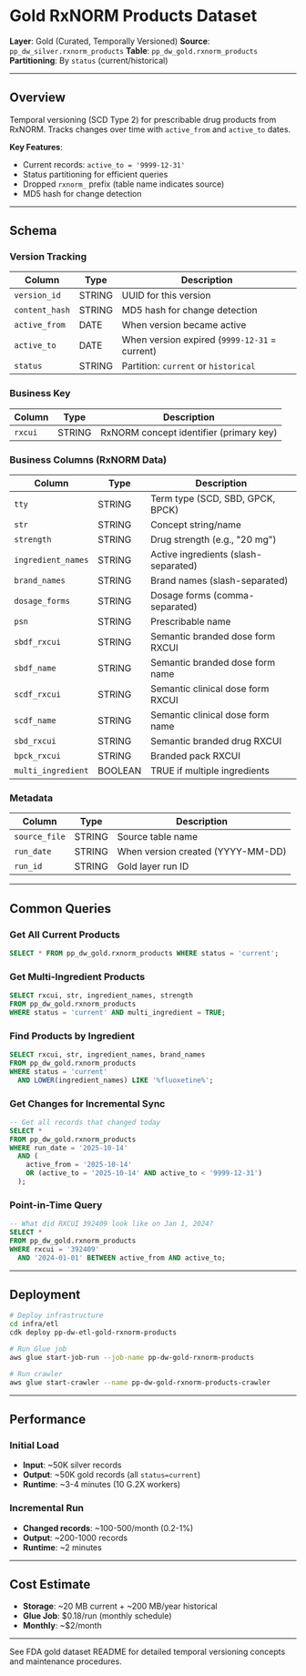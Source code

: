 # Gold RxNORM Products Dataset

**Layer**: Gold (Curated, Temporally Versioned)
**Source**: `pp_dw_silver.rxnorm_products`
**Table**: `pp_dw_gold.rxnorm_products`
**Partitioning**: By `status` (current/historical)

---

## Overview

Temporal versioning (SCD Type 2) for prescribable drug products from RxNORM. Tracks changes over time with `active_from` and `active_to` dates.

**Key Features**:
- Current records: `active_to = '9999-12-31'`
- Status partitioning for efficient queries
- Dropped `rxnorm_` prefix (table name indicates source)
- MD5 hash for change detection

---

## Schema

### Version Tracking
| Column | Type | Description |
|--------|------|-------------|
| `version_id` | STRING | UUID for this version |
| `content_hash` | STRING | MD5 hash for change detection |
| `active_from` | DATE | When version became active |
| `active_to` | DATE | When version expired (`9999-12-31` = current) |
| `status` | STRING | Partition: `current` or `historical` |

### Business Key
| Column | Type | Description |
|--------|------|-------------|
| `rxcui` | STRING | RxNORM concept identifier (primary key) |

### Business Columns (RxNORM Data)
| Column | Type | Description |
|--------|------|-------------|
| `tty` | STRING | Term type (SCD, SBD, GPCK, BPCK) |
| `str` | STRING | Concept string/name |
| `strength` | STRING | Drug strength (e.g., "20 mg") |
| `ingredient_names` | STRING | Active ingredients (slash-separated) |
| `brand_names` | STRING | Brand names (slash-separated) |
| `dosage_forms` | STRING | Dosage forms (comma-separated) |
| `psn` | STRING | Prescribable name |
| `sbdf_rxcui` | STRING | Semantic branded dose form RXCUI |
| `sbdf_name` | STRING | Semantic branded dose form name |
| `scdf_rxcui` | STRING | Semantic clinical dose form RXCUI |
| `scdf_name` | STRING | Semantic clinical dose form name |
| `sbd_rxcui` | STRING | Semantic branded drug RXCUI |
| `bpck_rxcui` | STRING | Branded pack RXCUI |
| `multi_ingredient` | BOOLEAN | TRUE if multiple ingredients |

### Metadata
| Column | Type | Description |
|--------|------|-------------|
| `source_file` | STRING | Source table name |
| `run_date` | STRING | When version created (YYYY-MM-DD) |
| `run_id` | STRING | Gold layer run ID |

---

## Common Queries

### Get All Current Products
```sql
SELECT * FROM pp_dw_gold.rxnorm_products WHERE status = 'current';
```

### Get Multi-Ingredient Products
```sql
SELECT rxcui, str, ingredient_names, strength
FROM pp_dw_gold.rxnorm_products
WHERE status = 'current' AND multi_ingredient = TRUE;
```

### Find Products by Ingredient
```sql
SELECT rxcui, str, ingredient_names, brand_names
FROM pp_dw_gold.rxnorm_products
WHERE status = 'current'
  AND LOWER(ingredient_names) LIKE '%fluoxetine%';
```

### Get Changes for Incremental Sync
```sql
-- Get all records that changed today
SELECT *
FROM pp_dw_gold.rxnorm_products
WHERE run_date = '2025-10-14'
  AND (
    active_from = '2025-10-14'
    OR (active_to = '2025-10-14' AND active_to < '9999-12-31')
  );
```

### Point-in-Time Query
```sql
-- What did RXCUI 392409 look like on Jan 1, 2024?
SELECT *
FROM pp_dw_gold.rxnorm_products
WHERE rxcui = '392409'
  AND '2024-01-01' BETWEEN active_from AND active_to;
```

---

## Deployment

```bash
# Deploy infrastructure
cd infra/etl
cdk deploy pp-dw-etl-gold-rxnorm-products

# Run Glue job
aws glue start-job-run --job-name pp-dw-gold-rxnorm-products

# Run crawler
aws glue start-crawler --name pp-dw-gold-rxnorm-products-crawler
```

---

## Performance

### Initial Load
- **Input**: ~50K silver records
- **Output**: ~50K gold records (all `status=current`)
- **Runtime**: ~3-4 minutes (10 G.2X workers)

### Incremental Run
- **Changed records**: ~100-500/month (0.2-1%)
- **Output**: ~200-1000 records
- **Runtime**: ~2 minutes

---

## Cost Estimate

- **Storage**: ~20 MB current + ~200 MB/year historical
- **Glue Job**: $0.18/run (monthly schedule)
- **Monthly**: ~$2/month

---

See FDA gold dataset README for detailed temporal versioning concepts and maintenance procedures.
